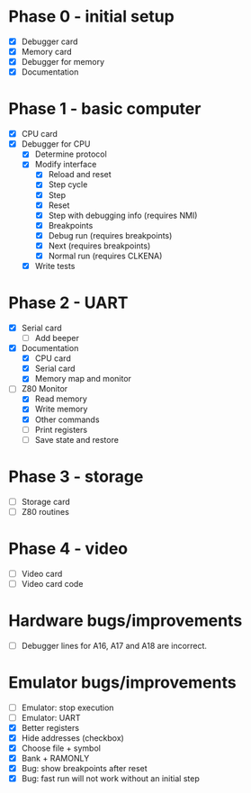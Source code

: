# Phase 0 - initial setup

- [x] Debugger card
- [x] Memory card
- [x] Debugger for memory
- [x] Documentation

# Phase 1 - basic computer

- [x] CPU card
- [x] Debugger for CPU
  - [x] Determine protocol
  - [x] Modify interface
    - [x] Reload and reset
    - [x] Step cycle
    - [x] Step
    - [x] Reset
    - [x] Step with debugging info (requires NMI)
    - [x] Breakpoints
    - [x] Debug run (requires breakpoints)
    - [x] Next (requires breakpoints)
    - [x] Normal run (requires CLKENA)
  - [x] Write tests

# Phase 2 - UART

- [x] Serial card
  - [ ] Add beeper
- [x] Documentation
  - [x] CPU card
  - [x] Serial card
  - [x] Memory map and monitor
- [ ] Z80 Monitor
  - [x] Read memory
  - [x] Write memory
  - [x] Other commands
  - [ ] Print registers
  - [ ] Save state and restore

# Phase 3 - storage

- [ ] Storage card
- [ ] Z80 routines

# Phase 4 - video

- [ ] Video card
- [ ] Video card code

# Hardware bugs/improvements

- [ ] Debugger lines for A16, A17 and A18 are incorrect.

# Emulator bugs/improvements

- [ ] Emulator: stop execution
- [ ] Emulator: UART
- [x] Better registers
- [x] Hide addresses (checkbox)
- [x] Choose file + symbol
- [x] Bank + RAMONLY
- [x] Bug: show breakpoints after reset
- [x] Bug: fast run will not work without an initial step
